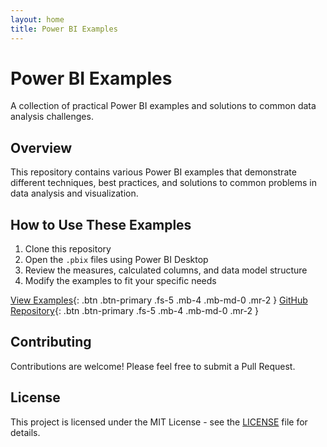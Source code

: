 ```yaml
---
layout: home
title: Power BI Examples
---
```


# Power BI Examples

A collection of practical Power BI examples and solutions to common data analysis challenges.

## Overview

This repository contains various Power BI examples that demonstrate different techniques, best practices, and solutions to common problems in data analysis and visualization.

## How to Use These Examples

1. Clone this repository
2. Open the `.pbix` files using Power BI Desktop
3. Review the measures, calculated columns, and data model structure
4. Modify the examples to fit your specific needs

[View Examples](/examples/){: .btn .btn-primary .fs-5 .mb-4 .mb-md-0 .mr-2 }
[GitHub Repository](https://github.com/joshlevent/Power-BI-Examples){: .btn .btn-primary .fs-5 .mb-4 .mb-md-0 .mr-2 }

## Contributing

Contributions are welcome! Please feel free to submit a Pull Request.

## License

This project is licensed under the MIT License - see the [LICENSE](/LICENSE) file for details.
